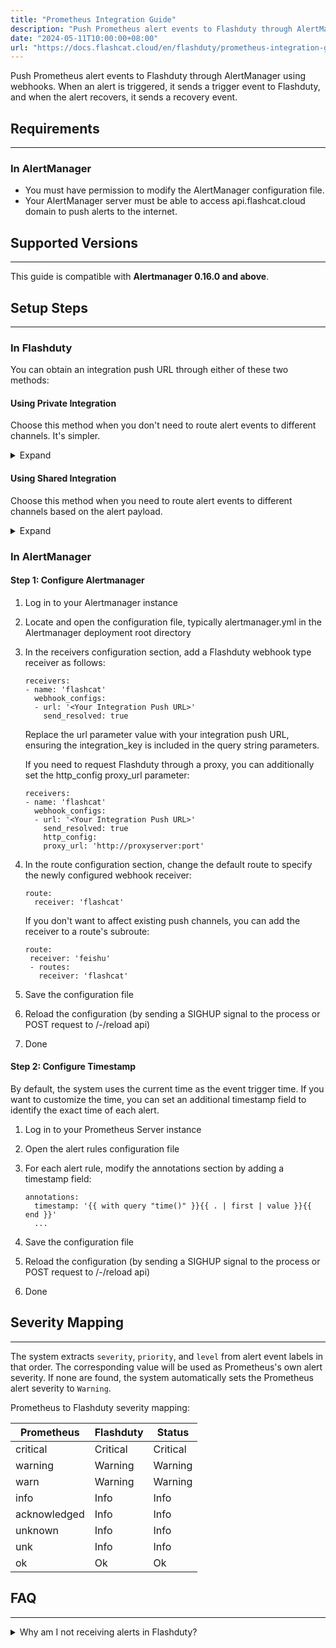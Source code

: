 ```yaml
---
title: "Prometheus Integration Guide"
description: "Push Prometheus alert events to Flashduty through AlertManager using webhooks. When an alert is triggered, it sends a trigger event to Flashduty, and when the alert recovers, it sends a recovery event."
date: "2024-05-11T10:00:00+08:00"
url: "https://docs.flashcat.cloud/en/flashduty/prometheus-integration-guide"
---
```


Push Prometheus alert events to Flashduty through AlertManager using webhooks. When an alert is triggered, it sends a trigger event to Flashduty, and when the alert recovers, it sends a recovery event.

<div class="hide">

## Requirements
---

### In AlertManager

- You must have permission to modify the AlertManager configuration file.
- Your AlertManager server must be able to access api.flashcat.cloud domain to push alerts to the internet.

## Supported Versions
---

This guide is compatible with **Alertmanager 0.16.0 and above**.

## Setup Steps
---

### In Flashduty

You can obtain an integration push URL through either of these two methods:

#### Using Private Integration

Choose this method when you don't need to route alert events to different channels. It's simpler.

<details>
  <summary>Expand</summary>
  
  1. Go to the Flashduty console, select **channel**, and enter a channel's details page
  2. Select the **Integrations** tab, click **Add Integration**, and enter the integration page
  3. Select **Prometheus** integration, click **Save** to generate a card
  4. Click the generated card to view the **push URL**, copy it for later use, and you're done
    
</details>

#### Using Shared Integration

Choose this method when you need to route alert events to different channels based on the alert payload.

<details>
  <summary>Expand</summary>
  
  1. Go to the Flashduty console, select **Integration Center=>Alert Events** to enter the integration selection page
  2. Select **Prometheus** integration:
        - **Integration Name**: Define a name for this integration
  3. Click **Save** and copy the newly generated **push URL** for later use
  4. Click **Create Route** to configure routing rules. You can match different alerts to different channels based on conditions, or set a default channel as a fallback and adjust as needed later
  5. Done
    
</details>
</div>

### In AlertManager

#### Step 1: Configure Alertmanager

<div class="md-block">

1. Log in to your Alertmanager instance
2. Locate and open the configuration file, typically alertmanager.yml in the Alertmanager deployment root directory
3. In the receivers configuration section, add a Flashduty webhook type receiver as follows:

   ```
   receivers:
   - name: 'flashcat'
     webhook_configs:
     - url: '<Your Integration Push URL>'
       send_resolved: true

   ```

   Replace the url parameter value with your integration push URL, ensuring the integration_key is included in the query string parameters.

   If you need to request Flashduty through a proxy, you can additionally set the http_config proxy_url parameter:
   
      ```
      receivers:
      - name: 'flashcat'
        webhook_configs:
        - url: '<Your Integration Push URL>'
          send_resolved: true
          http_config:
          proxy_url: 'http://proxyserver:port'

      ```

4. In the route configuration section, change the default route to specify the newly configured webhook receiver:

   ```route config
   route:
     receiver: 'flashcat'
   ```

   If you don't want to affect existing push channels, you can add the receiver to a route's subroute:
    
    ```route config
   route:
     receiver: 'feishu'
     - routes:
       receiver: 'flashcat'
    ```

5. Save the configuration file
6. Reload the configuration (by sending a SIGHUP signal to the process or POST request to /-/reload api)
7. Done

</div>

#### Step 2: Configure Timestamp

By default, the system uses the current time as the event trigger time. If you want to customize the time, you can set an additional timestamp field to identify the exact time of each alert.

<div class="md-block">

1. Log in to your Prometheus Server instance
2. Open the alert rules configuration file
3. For each alert rule, modify the annotations section by adding a timestamp field:

   ```
   annotations:
     timestamp: '{{ with query "time()" }}{{ . | first | value }}{{ end }}'
     ...
   ```

4. Save the configuration file
5. Reload the configuration (by sending a SIGHUP signal to the process or POST request to /-/reload api)
6. Done

</div>

## Severity Mapping
---

The system extracts `severity`, `priority`, and `level` from alert event labels in that order. The corresponding value will be used as Prometheus's own alert severity. If none are found, the system automatically sets the Prometheus alert severity to `Warning`.

Prometheus to Flashduty severity mapping:

| Prometheus   |  Flashduty  | Status |
| ------------ | -------- | ---- |
| critical     | Critical | Critical |
| warning      | Warning  | Warning |
| warn         | Warning  | Warning |
| info         | Info     | Info |
| acknowledged | Info     | Info |
| unknown      | Info     | Info |
| unk          | Info     | Info |
| ok           | Ok       | Ok |

## FAQ
---

<details>
  <summary>Why am I not receiving alerts in Flashduty?</summary>

  #### In Flashduty
  
  1. Check if the integration shows **Latest Event Time**. If not, Flashduty hasn't received any pushes - prioritize checking the AlertManager section.
  2. If you're using a **Shared Integration**, first confirm if you've configured **Routing Rules**. Without routing rules, the system will reject new pushes as there's no channel to receive your alerts. In this case, simply configure routing rules to your desired channel.

  #### In AlertManager

  1. First, confirm if AlertManager has generated new alerts. If not, wait for new alerts to trigger and verify again.
  2. Open the AlertManager configuration file. If you've set up subroutes, ensure your routing is correct (e.g., if previous routes set continue, AlertManager will skip matching subsequent subroutes. We recommend setting only one default route to Flashduty). Also verify that the callback URL matches the integration push URL exactly. If they don't match, modify the **Alert Rules** and verify again.
  3. If they match, confirm that your AlertManager instance can access api.flashcat.cloud domain. If not, you need to enable internet access or specifically allow access to Flashduty's domain.
  4. If network access is fine, continue troubleshooting AlertManager by checking for relevant error logs.

  If you still can't identify the root cause after following these steps, please contact us directly.
    
</details>



